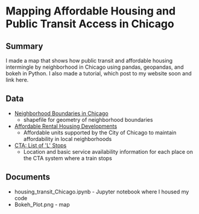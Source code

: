 # Mapping Affordable Housing and Public Transit Access in Chicago
## Summary

I made a map that shows how public transit and affordable housing intermingle by neighborhood in Chicago using pandas, geopandas, and bokeh in Python. I also made a tutorial, which post to my website soon and link here.

## Data
- [Neighborhood Boundaries in Chicago](https://data.cityofchicago.org/Facilities-Geographic-Boundaries/Boundaries-Neighborhoods/bbvz-uum9)
   - shapefile for geometry of neighborhood boundaries
- [Affordable Rental Housing Developments](https://data.cityofchicago.org/Community-Economic-Development/Affordable-Rental-Housing-Developments/s6ha-ppgi)
   - Affordable units supported by the City of Chicago to maintain affordability in local neighborhoods
- [CTA: List of 'L' Stops](https://data.cityofchicago.org/Transportation/CTA-System-Information-List-of-L-Stops/8pix-ypme)
   - Location and basic service availability information for each place on the CTA system where a train stops

## Documents

- housing_transit_Chicago.ipynb - Jupyter notebook where I housed my code
- Bokeh_Plot.png - map

